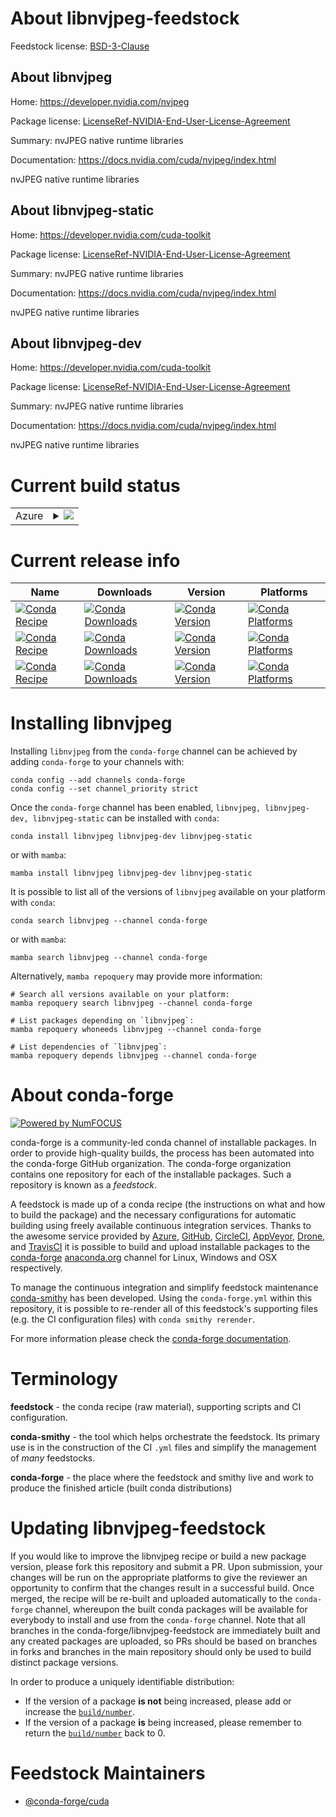About libnvjpeg-feedstock
=========================

Feedstock license: [BSD-3-Clause](https://github.com/conda-forge/libnvjpeg-feedstock/blob/main/LICENSE.txt)


About libnvjpeg
---------------

Home: https://developer.nvidia.com/nvjpeg

Package license: [LicenseRef-NVIDIA-End-User-License-Agreement](https://docs.nvidia.com/cuda/eula/index.html)

Summary: nvJPEG native runtime libraries

Documentation: https://docs.nvidia.com/cuda/nvjpeg/index.html

nvJPEG native runtime libraries


About libnvjpeg-static
----------------------

Home: https://developer.nvidia.com/cuda-toolkit

Package license: [LicenseRef-NVIDIA-End-User-License-Agreement](https://docs.nvidia.com/cuda/eula/index.html)

Summary: nvJPEG native runtime libraries

Documentation: https://docs.nvidia.com/cuda/nvjpeg/index.html

nvJPEG native runtime libraries


About libnvjpeg-dev
-------------------

Home: https://developer.nvidia.com/cuda-toolkit

Package license: [LicenseRef-NVIDIA-End-User-License-Agreement](https://docs.nvidia.com/cuda/eula/index.html)

Summary: nvJPEG native runtime libraries

Documentation: https://docs.nvidia.com/cuda/nvjpeg/index.html

nvJPEG native runtime libraries


Current build status
====================


<table>
    
  <tr>
    <td>Azure</td>
    <td>
      <details>
        <summary>
          <a href="https://dev.azure.com/conda-forge/feedstock-builds/_build/latest?definitionId=19174&branchName=main">
            <img src="https://dev.azure.com/conda-forge/feedstock-builds/_apis/build/status/libnvjpeg-feedstock?branchName=main">
          </a>
        </summary>
        <table>
          <thead><tr><th>Variant</th><th>Status</th></tr></thead>
          <tbody><tr>
              <td>linux_64</td>
              <td>
                <a href="https://dev.azure.com/conda-forge/feedstock-builds/_build/latest?definitionId=19174&branchName=main">
                  <img src="https://dev.azure.com/conda-forge/feedstock-builds/_apis/build/status/libnvjpeg-feedstock?branchName=main&jobName=linux&configuration=linux%20linux_64_" alt="variant">
                </a>
              </td>
            </tr><tr>
              <td>linux_aarch64</td>
              <td>
                <a href="https://dev.azure.com/conda-forge/feedstock-builds/_build/latest?definitionId=19174&branchName=main">
                  <img src="https://dev.azure.com/conda-forge/feedstock-builds/_apis/build/status/libnvjpeg-feedstock?branchName=main&jobName=linux&configuration=linux%20linux_aarch64_" alt="variant">
                </a>
              </td>
            </tr><tr>
              <td>linux_ppc64le</td>
              <td>
                <a href="https://dev.azure.com/conda-forge/feedstock-builds/_build/latest?definitionId=19174&branchName=main">
                  <img src="https://dev.azure.com/conda-forge/feedstock-builds/_apis/build/status/libnvjpeg-feedstock?branchName=main&jobName=linux&configuration=linux%20linux_ppc64le_" alt="variant">
                </a>
              </td>
            </tr><tr>
              <td>win_64</td>
              <td>
                <a href="https://dev.azure.com/conda-forge/feedstock-builds/_build/latest?definitionId=19174&branchName=main">
                  <img src="https://dev.azure.com/conda-forge/feedstock-builds/_apis/build/status/libnvjpeg-feedstock?branchName=main&jobName=win&configuration=win%20win_64_" alt="variant">
                </a>
              </td>
            </tr>
          </tbody>
        </table>
      </details>
    </td>
  </tr>
</table>

Current release info
====================

| Name | Downloads | Version | Platforms |
| --- | --- | --- | --- |
| [![Conda Recipe](https://img.shields.io/badge/recipe-libnvjpeg-green.svg)](https://anaconda.org/conda-forge/libnvjpeg) | [![Conda Downloads](https://img.shields.io/conda/dn/conda-forge/libnvjpeg.svg)](https://anaconda.org/conda-forge/libnvjpeg) | [![Conda Version](https://img.shields.io/conda/vn/conda-forge/libnvjpeg.svg)](https://anaconda.org/conda-forge/libnvjpeg) | [![Conda Platforms](https://img.shields.io/conda/pn/conda-forge/libnvjpeg.svg)](https://anaconda.org/conda-forge/libnvjpeg) |
| [![Conda Recipe](https://img.shields.io/badge/recipe-libnvjpeg--dev-green.svg)](https://anaconda.org/conda-forge/libnvjpeg-dev) | [![Conda Downloads](https://img.shields.io/conda/dn/conda-forge/libnvjpeg-dev.svg)](https://anaconda.org/conda-forge/libnvjpeg-dev) | [![Conda Version](https://img.shields.io/conda/vn/conda-forge/libnvjpeg-dev.svg)](https://anaconda.org/conda-forge/libnvjpeg-dev) | [![Conda Platforms](https://img.shields.io/conda/pn/conda-forge/libnvjpeg-dev.svg)](https://anaconda.org/conda-forge/libnvjpeg-dev) |
| [![Conda Recipe](https://img.shields.io/badge/recipe-libnvjpeg--static-green.svg)](https://anaconda.org/conda-forge/libnvjpeg-static) | [![Conda Downloads](https://img.shields.io/conda/dn/conda-forge/libnvjpeg-static.svg)](https://anaconda.org/conda-forge/libnvjpeg-static) | [![Conda Version](https://img.shields.io/conda/vn/conda-forge/libnvjpeg-static.svg)](https://anaconda.org/conda-forge/libnvjpeg-static) | [![Conda Platforms](https://img.shields.io/conda/pn/conda-forge/libnvjpeg-static.svg)](https://anaconda.org/conda-forge/libnvjpeg-static) |

Installing libnvjpeg
====================

Installing `libnvjpeg` from the `conda-forge` channel can be achieved by adding `conda-forge` to your channels with:

```
conda config --add channels conda-forge
conda config --set channel_priority strict
```

Once the `conda-forge` channel has been enabled, `libnvjpeg, libnvjpeg-dev, libnvjpeg-static` can be installed with `conda`:

```
conda install libnvjpeg libnvjpeg-dev libnvjpeg-static
```

or with `mamba`:

```
mamba install libnvjpeg libnvjpeg-dev libnvjpeg-static
```

It is possible to list all of the versions of `libnvjpeg` available on your platform with `conda`:

```
conda search libnvjpeg --channel conda-forge
```

or with `mamba`:

```
mamba search libnvjpeg --channel conda-forge
```

Alternatively, `mamba repoquery` may provide more information:

```
# Search all versions available on your platform:
mamba repoquery search libnvjpeg --channel conda-forge

# List packages depending on `libnvjpeg`:
mamba repoquery whoneeds libnvjpeg --channel conda-forge

# List dependencies of `libnvjpeg`:
mamba repoquery depends libnvjpeg --channel conda-forge
```


About conda-forge
=================

[![Powered by
NumFOCUS](https://img.shields.io/badge/powered%20by-NumFOCUS-orange.svg?style=flat&colorA=E1523D&colorB=007D8A)](https://numfocus.org)

conda-forge is a community-led conda channel of installable packages.
In order to provide high-quality builds, the process has been automated into the
conda-forge GitHub organization. The conda-forge organization contains one repository
for each of the installable packages. Such a repository is known as a *feedstock*.

A feedstock is made up of a conda recipe (the instructions on what and how to build
the package) and the necessary configurations for automatic building using freely
available continuous integration services. Thanks to the awesome service provided by
[Azure](https://azure.microsoft.com/en-us/services/devops/), [GitHub](https://github.com/),
[CircleCI](https://circleci.com/), [AppVeyor](https://www.appveyor.com/),
[Drone](https://cloud.drone.io/welcome), and [TravisCI](https://travis-ci.com/)
it is possible to build and upload installable packages to the
[conda-forge](https://anaconda.org/conda-forge) [anaconda.org](https://anaconda.org/)
channel for Linux, Windows and OSX respectively.

To manage the continuous integration and simplify feedstock maintenance
[conda-smithy](https://github.com/conda-forge/conda-smithy) has been developed.
Using the ``conda-forge.yml`` within this repository, it is possible to re-render all of
this feedstock's supporting files (e.g. the CI configuration files) with ``conda smithy rerender``.

For more information please check the [conda-forge documentation](https://conda-forge.org/docs/).

Terminology
===========

**feedstock** - the conda recipe (raw material), supporting scripts and CI configuration.

**conda-smithy** - the tool which helps orchestrate the feedstock.
                   Its primary use is in the construction of the CI ``.yml`` files
                   and simplify the management of *many* feedstocks.

**conda-forge** - the place where the feedstock and smithy live and work to
                  produce the finished article (built conda distributions)


Updating libnvjpeg-feedstock
============================

If you would like to improve the libnvjpeg recipe or build a new
package version, please fork this repository and submit a PR. Upon submission,
your changes will be run on the appropriate platforms to give the reviewer an
opportunity to confirm that the changes result in a successful build. Once
merged, the recipe will be re-built and uploaded automatically to the
`conda-forge` channel, whereupon the built conda packages will be available for
everybody to install and use from the `conda-forge` channel.
Note that all branches in the conda-forge/libnvjpeg-feedstock are
immediately built and any created packages are uploaded, so PRs should be based
on branches in forks and branches in the main repository should only be used to
build distinct package versions.

In order to produce a uniquely identifiable distribution:
 * If the version of a package **is not** being increased, please add or increase
   the [``build/number``](https://docs.conda.io/projects/conda-build/en/latest/resources/define-metadata.html#build-number-and-string).
 * If the version of a package **is** being increased, please remember to return
   the [``build/number``](https://docs.conda.io/projects/conda-build/en/latest/resources/define-metadata.html#build-number-and-string)
   back to 0.

Feedstock Maintainers
=====================

* [@conda-forge/cuda](https://github.com/conda-forge/cuda/)

